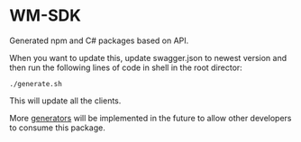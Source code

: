 # WM-SDK
Generated npm and C# packages based on API.

When you want to update this, update swagger.json to newest version and then run the following lines of code in shell in the root director:
```
./generate.sh
```

This will update all the clients.

More [generators](https://openapi-generator.tech/docs/generators) will be implemented in the future to allow other developers to consume this package.
